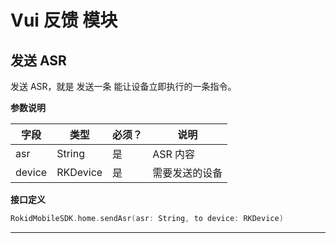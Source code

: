 # Vui 反馈 模块
## 发送 ASR
发送 ASR，就是 发送一条 能让设备立即执行的一条指令。

**参数说明**

| 字段    | 类型   | 必须？| 说明 |
| ------ | ----- | ----- | ----- |
| asr | String | 是 | ASR 内容 |
| device | RKDevice | 是 | 需要发送的设备 |

**接口定义**

```swift
RokidMobileSDK.home.sendAsr(asr: String, to device: RKDevice)
```

---

